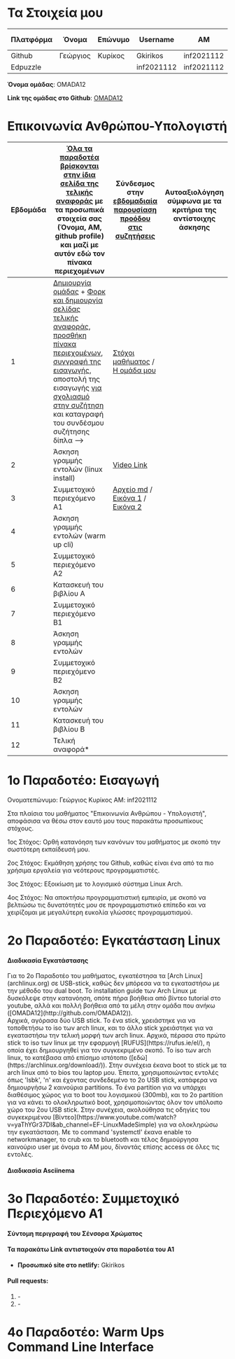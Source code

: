
# Τα Στοιχεία μου

Πλατφόρμα| Όνομα | Επώνυμο | Username | AM | Πανεπιστημιακό email 
  ---------|-----|-----|-------|---------|----
 Github | Γεώργιος | Κυρίκος | Gkirikos | inf2021112 | inf2021112@ionio.gr |-     
 Edpuzzle |  |  | inf2021112 | inf2021112 | inf2021112@ionio.gr |-       

<p><strong>Όνομα ομάδας</strong>: OMADA12
</p>
<p><strong>Link της ομάδας στο Github</strong>: <a href="https://github.com/OMADA12">OMADA12</a>
</p>

# Επικοινωνία Ανθρώπου-Υπολογιστή

| Εβδομάδα | [Όλα τα παραδοτέα βρίσκονται στην ίδια σελίδα της τελικής αναφοράς](https://courses-ionio.github.io/help/deliverables/) με τα προσωπικά στοιχεία σας (Όνομα, ΑΜ, github profile) και μαζί με αυτόν εδώ τον πίνακα περιεχομένων | Σύνδεσμος στην [εβδομαδιαία παρουσίαση προόδου στις συζητήσεις](https://github.com/courses-ionio/help/discussions/categories/show-and-tell) | Αυτοαξιολόγηση σύμφωνα με τα κριτήρια της αντίστοιχης άσκησης |
| --- | --- | --- | --- |
| 1 |  [Δημιουργία ομάδας](https://github.com/courses-ionio/hci/discussions/1794) + [Φορκ και δημιουργία σελίδας τελικής αναφοράς](https://courses-ionio.github.io/help/guide/), [προσθήκη πίνακα περιεχομένων](https://raw.githubusercontent.com/courses-ionio/hci/master/README.md), [συγγραφή της εισαγωγής](https://courses-ionio.github.io/help/intro/), αποστολή της εισαγωγής [για σχολιασμό στην συζήτηση](https://github.com/courses-ionio/help/discussions/categories/show-and-tell) και καταγραφή του συνδέσμου συζήτησης δίπλα --> |[Στόχοι μαθήματος](https://github.com/courses-ionio/help/discussions/861) / [Η ομάδα μου](https://github.com/OMADA12) | |
| 2 | Άσκηση γραμμής εντολών (linux install) |[Video Link](https://asciinema.org/a/534376) | |
| 3 | Συμμετοχικό περιεχόμενο A1 |[Αρχείο md](https://github.com/Gkirikos/_gallery/blob/master/Color-Sensor) / [Εικόνα 1](https://github.com/Gkirikos/images/blob/master/color-sensor.jpg) / [Εικόνα 2](https://github.com/Gkirikos/images/blob/master/color-sensor-thumb.png) | |
| 4 | Άσκηση γραμμής εντολών (warm up cli) | | |
| 5 | Συμμετοχικό περιεχόμενο A2 | | |
| 6 | Κατασκευή του βιβλίου Α | | |
| 7 | Συμμετοχικό περιεχόμενο B1 | | |
| 8 | Άσκηση γραμμής εντολών | | |
| 9 | Συμμετοχικό περιεχόμενο B2 | | |
| 10 | Άσκηση γραμμής εντολών | | |
| 11 | Κατασκευή του βιβλίου Β | | |
| 12 | Τελική αναφορά* | | |

# 1ο Παραδοτέο: Εισαγωγή

<p>Ονοματεπώνυμο: Γεώργιος Κυρίκος
AM: inf2021112

Στα πλαίσια του μαθήματος "Επικοινωνία Ανθρώπου - Υπολογιστή", αποφάσισα να θέσω στον εαυτό μου τους παρακάτω προσωπίκους στόχους.

1ος Στόχος: Ορθή κατανόηση των κανόνων του μαθήματος με σκοπό την σωστότερη εκπαίδευσή μου.

2ος Στόχος: Εκμάθηση χρήσης του Github, καθώς είναι ένα από τα πιο χρήσιμα εργαλεία για νεότερους προγραμματιστές.

3ος Στόχος: Εξοικίωση με το λογισμικό σύστημα Linux Arch.

4ος Στόχος: Να αποκτήσω προγραμματιστική εμπειρία, με σκοπό να βελτιώσω τις δυνατότητές μου σε προγραμματιστικό επίπεδο και να χειρίζομαι με μεγαλύτερη ευκολία γλώσσες προγραμματισμού. </p>

# 2o Παραδοτέο: Εγκατάσταση Linux

#### Διαδικασία Εγκατάστασης

<p>Για το 2ο Παραδοτέο του μαθήματος, εγκατέστησα τα [Arch Linux](archlinux.org) σε USB-stick, καθώς δεν μπόρεσα να τα εγκαταστήσω με την μέθοδο του dual boot. Το installation guide των Arch Linux με δυσκόλεψε στην κατανόηση, οπότε πήρα βοήθεια από βίντεο tutorial στο youtube, αλλά και πολλή βοήθεια από τα μέλη στην ομάδα που ανήκω ([OMADA12](http://github.com/OMADA12)). <br>
Αρχικά, αγόρασα δύο USB stick. Το ένα stick, χρειάστηκε για να τοποθετήσω το iso των arch linux, και το άλλο stick χρειάστηκε για να εγκαταστήσω την τελική μορφή των arch linux. Αρχικά, πέρασα στο πρώτο stick το iso των linux με την εφαρμογή [RUFUS](https://rufus.ie/el/), η οποία έχει δημιουργηθεί για τον συγκεκριμένο σκοπό. Το iso των arch linux, το κατέβασα από επίσημο ιστότοπο ([εδώ](https://archlinux.org/download/)). Στην συνέχεια έκανα boot το stick με τα arch linux από το bios του laptop μου. Έπειτα, χρησιμοποιώντας εντολές όπως 'lsbk', 'n' και έχοντας συνδεδεμένο το 2ο USB stick, κατάφερα να δημιουργήσω 2 καινούρια partitions. Το ένα partition για να υπάρχει διαθέσιμος χώρος για το boot του λογισμικού (300mb), και το 2ο partition για να κάνει το ολοκληρωτικό boot, χρησιμοποιώντας όλον τον υπόλοιπο χώρο του 2ου USB stick. Στην συνέχεια, ακολούθησα τις οδηγίες του συγκεκριμένου [Βίντεο](https://www.youtube.com/watch?v=yaThYGr37DI&ab_channel=EF-LinuxMadeSimple) για να ολοκληρώσω την εγκατάσταση. Με το command 'systemctl' έκανα enable το networkmanager, το crub και το bluetooth και τέλος δημιούργησα καινούριο user με όνομα το ΑΜ μου, δίνοντάς επίσης access σε όλες τις εντολές.
</p>

#### Διαδικασία Asciinema

<p> </p>

# 3o Παραδοτέο: Συμμετοχικό Περιεχόμενο Α1

<p> </p>

#### Σύντομη περιγραφή του Σένσορα Χρώματος

<p> </p>

#### Τα παρακάτω Link αντιστοιχούν στα παραδοτέα του Α1

<ul>
  <li><strong>Προσωπικό site στο netlify:</strong> Gkirikos</li>
</ul>

#### Pull requests: 

<ol>
  <li>-</li>
  <li>-</li>
</ol>

# 4o Παραδοτέο: Warm Ups Command Line Interface

<p> </p>
